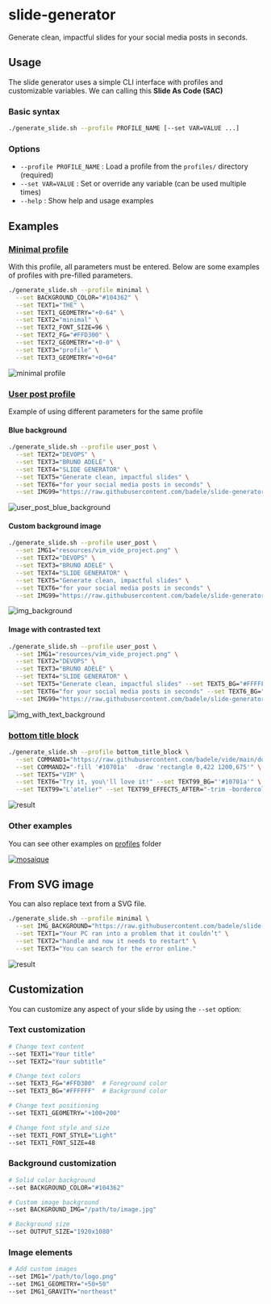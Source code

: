 # slide-generator

Generate clean, impactful slides for your social media posts in seconds.

## Usage

The slide generator uses a simple CLI interface with profiles and customizable
variables. We can calling this **Slide As Code (SAC)**

### Basic syntax

```bash
./generate_slide.sh --profile PROFILE_NAME [--set VAR=VALUE ...]
```

### Options

- `--profile PROFILE_NAME` : Load a profile from the `profiles/` directory
  (required)
- `--set VAR=VALUE` : Set or override any variable (can be used multiple times)
- `--help` : Show help and usage examples

## Examples

### [Minimal profile](./profiles/minimal/)

With this profile, all parameters must be entered. Below are some examples of
profiles with pre-filled parameters.

```bash
./generate_slide.sh --profile minimal \
  --set BACKGROUND_COLOR="#104362" \
  --set TEXT1="THE" \
  --set TEXT1_GEOMETRY="+0-64" \
  --set TEXT2="minimal" \
  --set TEXT2_FONT_SIZE=96 \
  --set TEXT2_FG="#FFD300" \
  --set TEXT2_GEOMETRY="+0-0" \
  --set TEXT3="profile" \
  --set TEXT3_GEOMETRY="+0+64"
```

![minimal profile](./profiles/minimal/sample1.png)

### [User post profile](./profiles/user_post/)

Example of using different parameters for the same profile

#### Blue background

```bash
./generate_slide.sh --profile user_post \
  --set TEXT2="DEVOPS" \
  --set TEXT3="BRUNO ADELÉ" \
  --set TEXT4="SLIDE GENERATOR" \
  --set TEXT5="Generate clean, impactful slides" \
  --set TEXT6="for your social media posts in seconds" \
  --set IMG99="https://raw.githubusercontent.com/badele/slide-generator/refs/heads/main/bruno_avatar_128.png"
```

![user_post_blue_background](./profiles/user_post/sample1.png)

#### Custom background image

```bash
./generate_slide.sh --profile user_post \
  --set IMG1="resources/vim_vide_project.png" \
  --set TEXT2="DEVOPS" \
  --set TEXT3="BRUNO ADELÉ" \
  --set TEXT4="SLIDE GENERATOR" \
  --set TEXT5="Generate clean, impactful slides" \
  --set TEXT6="for your social media posts in seconds" \
  --set IMG99="https://raw.githubusercontent.com/badele/slide-generator/refs/heads/main/bruno_avatar_128.png"
```

![img_background](./profiles/user_post/sample2.png)

#### Image with contrasted text

```bash
./generate_slide.sh --profile user_post \
  --set IMG1="resources/vim_vide_project.png" \
  --set TEXT2="DEVOPS" \
  --set TEXT3="BRUNO ADELÉ" \
  --set TEXT4="SLIDE GENERATOR" \
  --set TEXT5="Generate clean, impactful slides" --set TEXT5_BG="#FFFFFF" --set TEXT5_FG="#000000" \
  --set TEXT6="for your social media posts in seconds" --set TEXT6_BG="#FFFFFF" --set TEXT6_FG="#000000" \
  --set IMG99="https://raw.githubusercontent.com/badele/slide-generator/refs/heads/main/bruno_avatar_128.png"
```

![img_with_text_background](./profiles/user_post/sample3.png)

### [bottom title block](./profiles/bottom_title_block/)

```bash
./generate_slide.sh --profile bottom_title_block \
  --set COMMAND1="https://raw.githubusercontent.com/badele/vide/main/doc/img/plug_dashboard.png -resize x675  -gravity northwest -geometry +0+0 -composite" \
  --set COMMAND2="-fill '#10701a'  -draw 'rectangle 0,422 1200,675'" \
  --set TEXT5="VIM" \
  --set TEXT6="Try it, you\'ll love it!" --set TEXT99_BG="'#10701a'" \
  --set TEXT99="L'atelier" --set TEXT99_EFFECTS_AFTER="-trim -bordercolor '#10701a' -border 12x0"
```

![result](./profiles/bottom_title_block/sample1.png)

### Other examples

You can see other examples on [profiles](./profiles/) folder

[![mosaique](./mosaique.png)](./profiles/)

## From SVG image

You can also replace text from a SVG file.

```bash
./generate_slide.sh --profile minimal \
  --set IMG_BACKGROUND="https://raw.githubusercontent.com/badele/slide-generator-templates/refs/heads/main/windows8_BSOD/template.svg" \
  --set TEXT1="Your PC ran into a problem that it couldn’t" \
  --set TEXT2="handle and now it needs to restart" \
  --set TEXT3="You can search for the error online."
```

![result](./profiles/minimal/sample2.png)

## Customization

You can customize any aspect of your slide by using the `--set` option:

### Text customization

```bash
# Change text content
--set TEXT1="Your title"
--set TEXT2="Your subtitle"

# Change text colors
--set TEXT3_FG="#FFD300"  # Foreground color
--set TEXT3_BG="#FFFFFF"  # Background color

# Change text positioning
--set TEXT1_GEOMETRY="+100+200"

# Change font style and size
--set TEXT1_FONT_STYLE="Light"
--set TEXT1_FONT_SIZE=48
```

### Background customization

```bash
# Solid color background
--set BACKGROUND_COLOR="#104362"

# Custom image background
--set BACKGROUND_IMG="/path/to/image.jpg"

# Background size
--set OUTPUT_SIZE="1920x1080"
```

### Image elements

```bash
# Add custom images
--set IMG1="/path/to/logo.png"
--set IMG1_GEOMETRY="+50+50"
--set IMG1_GRAVITY="northeast"
```
